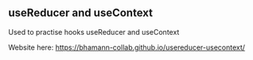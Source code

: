 ## useReducer and useContext

Used to practise hooks useReducer and useContext

Website here: https://bhamann-collab.github.io/usereducer-usecontext/
